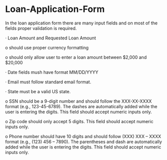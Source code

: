 # Loan-Application-Form

In the loan application form there are many input fields and on most of the fields proper validation is required.

·         Loan Amount and Requested Loan Amount

o    should use proper currency formatting

o    should only allow user to enter a loan amount between $2,000 and $20,000

·         Date fields mush have format MM/DD/YYYY

·         Email must follow standard email format.

·         State must be a valid US state.

o    SSN should be a 9-digit number and should follow the XXX-XX-XXXX format (e.g., 123-45-6789). The dashes are automatically added while the user is entering the digits. This field should accept numeric inputs only.

o    Zip code should only accept 5 digits. This field should accept numeric inputs only.

o    Phone number should have 10 digits and should follow (XXX) XXX – XXXX format (e.g., (123) 456 – 7890). The parentheses and dash are automatically added while the user is entering the digits. This field should accept numeric inputs only.
